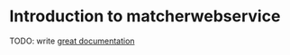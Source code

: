 # Introduction to matcherwebservice

TODO: write [great documentation](http://jacobian.org/writing/great-documentation/what-to-write/)
